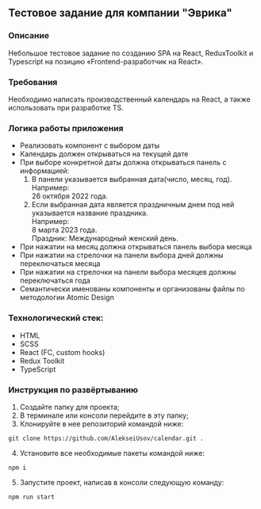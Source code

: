 ## Тестовое задание для компании "Эврика"

### Описание

Небольшое тестовое задание по созданию SPA на React, ReduxToolkit и Typescript на позицию «Frontend-разработчик на React».

### Требования

Необходимо написать производственный календарь на React, а также использовать при разработке TS.

### Логика работы приложения

- Реализовать компонент с выбором даты
- Календарь должен открываться на текущей дате
- При выборе конкретной даты должна открываться панель с информацией:
  1) В панели указывается выбранная дата(число, месяц, год).  
  Например:  
  26 октября 2022 года.  
  2) Если выбранная дата является праздничным днем под ней указывается название праздника.  
  Например:   
  8 марта 2023 года.  
  Праздник: Международный женский день.
- При нажатии на месяц должна открываться панель выбора месяца
- При нажатии на стрелочки на панели выбора дней должны переключаться месяца
- При нажатии на стрелочки на панели выбора месяцев должны переключаться года
- Семантически именованы компоненты и организованы файлы по методологии Atomic Design

### Технологический стек:

- HTML
- SCSS
- React (FC, custom hooks)
- Redux Toolkit
- TypeScript

### Инструкция по развёртыванию

1. Создайте папку для проекта;
2. В терминале или консоли перейдите в эту папку;
3. Клонируйте в нее репозиторий командой ниже:

```
git clone https://github.com/AlekseiUsov/calendar.git .
```

4. Установите все необходимые пакеты командой ниже:

```
npm i
```

5. Запустите проект, написав в консоли следующую команду:

```
npm run start
```
